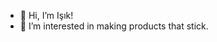 - 👋 Hi, I’m Işık!
- 👀 I’m interested in making products that stick.

<!---
isikkara/isikkara is a ✨ special ✨ repository because its `README.md` (this file) appears on your GitHub profile.
You can click the Preview link to take a look at your changes.
--->
